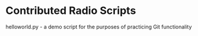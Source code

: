 Contributed Radio Scripts
=========================

helloworld.py - a demo script for the purposes of practicing Git 
functionality
